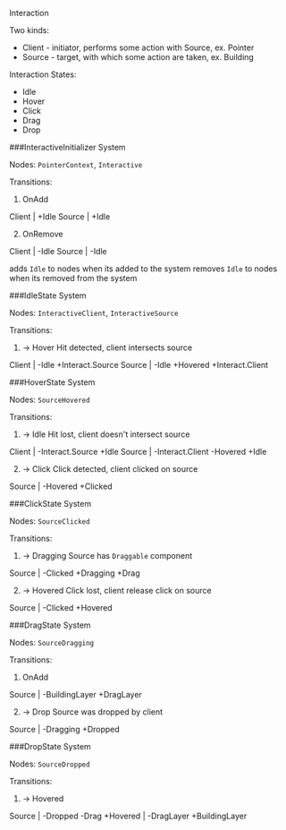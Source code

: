 Interaction

Two kinds:

- Client - initiator, performs some action with Source, ex. Pointer
- Source - target, with which some action are taken, ex. Building

Interaction States:

- Idle
- Hover
- Click
- Drag
- Drop


###InteractiveInitializer System

Nodes: `PointerContext`, `Interactive`

Transitions:

1. OnAdd

Client | +Idle
Source | +Idle

2. OnRemove

Client | -Idle
Source | -Idle

adds `Idle` to nodes when its added to the system
removes `Idle` to nodes when its removed from the system

###IdleState System

Nodes: `InteractiveClient`, `InteractiveSource`

Transitions:

1. -> Hover
Hit detected, client intersects source

Client | -Idle +Interact.Source
Source | -Idle +Hovered +Interact.Client

###HoverState System

Nodes: `SourceHovered`

Transitions:

1. -> Idle
Hit lost, client doesn't intersect source

Client | -Interact.Source +Idle
Source | -Interact.Client -Hovered +Idle

2. -> Click
Click detected, client clicked on source

Source | -Hovered +Clicked

###ClickState System

Nodes: `SourceClicked`

Transitions:

1. -> Dragging
Source has `Draggable` component

Source | -Clicked +Dragging +Drag

2. -> Hovered
Click lost, client release click on source

Source | -Clicked +Hovered

###DragState System

Nodes: `SourceDragging`

Transitions:

1. OnAdd

Source | -BuildingLayer +DragLayer

2. -> Drop
Source was dropped by client

Source | -Dragging +Dropped

###DropState System

Nodes: `SourceDropped`

Transitions:

1. -> Hovered

Source | -Dropped -Drag +Hovered | -DragLayer +BuildingLayer
